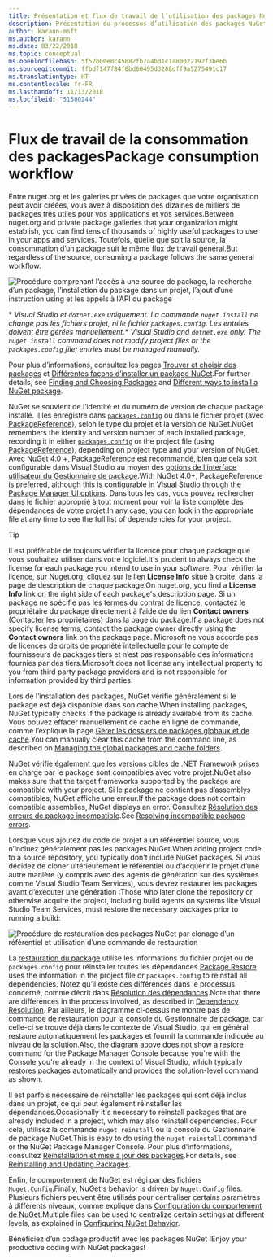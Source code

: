 ```yaml
---
title: Présentation et flux de travail de l’utilisation des packages NuGet
description: Présentation du processus d’utilisation des packages NuGet dans un projet et liens vers d’autres parties du processus.
author: karann-msft
ms.author: karann
ms.date: 03/22/2018
ms.topic: conceptual
ms.openlocfilehash: 5f52b00e0c45882fb7a4bd1c1a80022192f3be6b
ms.sourcegitcommit: ffbdf147f84f8bd60495d3288dff9a5275491c17
ms.translationtype: HT
ms.contentlocale: fr-FR
ms.lasthandoff: 11/13/2018
ms.locfileid: "51580244"
---
```

# <a name="package-consumption-workflow"></a><span data-ttu-id="f3fe3-103">Flux de travail de la consommation des packages</span><span class="sxs-lookup"><span data-stu-id="f3fe3-103">Package consumption workflow</span></span>

<span data-ttu-id="f3fe3-104">Entre nuget.org et les galeries privées de packages que votre organisation peut avoir créées, vous avez à disposition des dizaines de milliers de packages très utiles pour vos applications et vos services.</span><span class="sxs-lookup"><span data-stu-id="f3fe3-104">Between nuget.org and private package galleries that your organization might establish, you can find tens of thousands of highly useful packages to use in your apps and services.</span></span> <span data-ttu-id="f3fe3-105">Toutefois, quelle que soit la source, la consommation d’un package suit le même flux de travail général.</span><span class="sxs-lookup"><span data-stu-id="f3fe3-105">But regardless of the source, consuming a package follows the same general workflow.</span></span>

![Procédure comprenant l’accès à une source de package, la recherche d’un package, l’installation du package dans un projet, l’ajout d’une instruction using et les appels à l’API du package](media/Overview-01-GeneralFlow.png)

<span data-ttu-id="f3fe3-107">\* _Visual Studio et `dotnet.exe` uniquement. La commande `nuget install` ne change pas les fichiers projet, ni le fichier `packages.config`. Les entrées doivent être gérées manuellement._</span><span class="sxs-lookup"><span data-stu-id="f3fe3-107">\* _Visual Studio and `dotnet.exe` only. The `nuget install` command does not modify project files or the `packages.config` file; entries must be managed manually._</span></span>

<span data-ttu-id="f3fe3-108">Pour plus d’informations, consultez les pages [Trouver et choisir des packages](../consume-packages/finding-and-choosing-packages.md) et [Différentes façons d’installer un package NuGet](ways-to-install-a-package.md).</span><span class="sxs-lookup"><span data-stu-id="f3fe3-108">For further details, see [Finding and Choosing Packages](../consume-packages/finding-and-choosing-packages.md) and [Different ways to install a NuGet package](ways-to-install-a-package.md).</span></span>

<span data-ttu-id="f3fe3-109">NuGet se souvient de l’identité et du numéro de version de chaque package installé. Il les enregistre dans [`packages.config`](../reference/packages-config.md) ou dans le fichier projet (avec [PackageReference](../consume-packages/package-references-in-project-files.md)), selon le type du projet et la version de NuGet.</span><span class="sxs-lookup"><span data-stu-id="f3fe3-109">NuGet remembers the identity and version number of each installed package, recording it in either [`packages.config`](../reference/packages-config.md) or the project file (using [PackageReference](../consume-packages/package-references-in-project-files.md)), depending on project type and your version of NuGet.</span></span> <span data-ttu-id="f3fe3-110">Avec NuGet 4.0 +, PackageReference est recommandé, bien que cela soit configurable dans Visual Studio au moyen des [options de l’interface utilisateur du Gestionnaire de package](../tools/package-manager-ui.md).</span><span class="sxs-lookup"><span data-stu-id="f3fe3-110">With NuGet 4.0+, PackageReference is preferred, although this is configurable in Visual Studio through the [Package Manager UI options](../tools/package-manager-ui.md).</span></span> <span data-ttu-id="f3fe3-111">Dans tous les cas, vous pouvez rechercher dans le fichier approprié à tout moment pour voir la liste complète des dépendances de votre projet.</span><span class="sxs-lookup"><span data-stu-id="f3fe3-111">In any case, you can look in the appropriate file at any time to see the full list of dependencies for your project.</span></span>

> [!Tip]
> <span data-ttu-id="f3fe3-112">Il est préférable de toujours vérifier la licence pour chaque package que vous souhaitez utiliser dans votre logiciel.</span><span class="sxs-lookup"><span data-stu-id="f3fe3-112">It's prudent to always check the license for each package you intend to use in your software.</span></span> <span data-ttu-id="f3fe3-113">Pour vérifier la licence, sur Nuget.org, cliquez sur le lien **License Info** situé à droite, dans la page de description de chaque package.</span><span class="sxs-lookup"><span data-stu-id="f3fe3-113">On nuget.org, you find a **License Info** link on the right side of each package's description page.</span></span> <span data-ttu-id="f3fe3-114">Si un package ne spécifie pas les termes du contrat de licence, contactez le propriétaire du package directement à l’aide de du lien **Contact owners** (Contacter les propriétaires) dans la page du package.</span><span class="sxs-lookup"><span data-stu-id="f3fe3-114">If a package does not specify license terms, contact the package owner directly using the **Contact owners** link on the package page.</span></span> <span data-ttu-id="f3fe3-115">Microsoft ne vous accorde pas de licences de droits de propriété intellectuelle pour le compte de fournisseurs de packages tiers et n’est pas responsable des informations fournies par des tiers.</span><span class="sxs-lookup"><span data-stu-id="f3fe3-115">Microsoft does not license any intellectual property to you from third party package providers and is not responsible for information provided by third parties.</span></span>

<span data-ttu-id="f3fe3-116">Lors de l’installation des packages, NuGet vérifie généralement si le package est déjà disponible dans son cache.</span><span class="sxs-lookup"><span data-stu-id="f3fe3-116">When installing packages, NuGet typically checks if the package is already available from its cache.</span></span> <span data-ttu-id="f3fe3-117">Vous pouvez effacer manuellement ce cache en ligne de commande, comme l’explique la page [Gérer les dossiers de packages globaux et de cache](../consume-packages/managing-the-global-packages-and-cache-folders.md).</span><span class="sxs-lookup"><span data-stu-id="f3fe3-117">You can manually clear this cache from the command line, as described on [Managing the global packages and cache folders](../consume-packages/managing-the-global-packages-and-cache-folders.md).</span></span>

<span data-ttu-id="f3fe3-118">NuGet vérifie également que les versions cibles de .NET Framework prises en charge par le package sont compatibles avec votre projet.</span><span class="sxs-lookup"><span data-stu-id="f3fe3-118">NuGet also makes sure that the target frameworks supported by the package are compatible with your project.</span></span> <span data-ttu-id="f3fe3-119">Si le package ne contient pas d’assemblys compatibles, NuGet affiche une erreur.</span><span class="sxs-lookup"><span data-stu-id="f3fe3-119">If the package does not contain compatible assemblies, NuGet displays an error.</span></span> <span data-ttu-id="f3fe3-120">Consultez [Résolution des erreurs de package incompatible](dependency-resolution.md#resolving-incompatible-package-errors).</span><span class="sxs-lookup"><span data-stu-id="f3fe3-120">See [Resolving incompatible package errors](dependency-resolution.md#resolving-incompatible-package-errors).</span></span>

<span data-ttu-id="f3fe3-121">Lorsque vous ajoutez du code de projet à un référentiel source, vous n’incluez généralement pas les packages NuGet.</span><span class="sxs-lookup"><span data-stu-id="f3fe3-121">When adding project code to a source repository, you typically don't include NuGet packages.</span></span> <span data-ttu-id="f3fe3-122">Si vous décidez de cloner ultérieurement le référentiel ou d’acquérir le projet d’une autre manière (y compris avec des agents de génération sur des systèmes comme Visual Studio Team Services), vous devrez restaurer les packages avant d’exécuter une génération :</span><span class="sxs-lookup"><span data-stu-id="f3fe3-122">Those who later clone the repository or otherwise acquire the project, including build agents on systems like Visual Studio Team Services, must restore the necessary packages prior to running a build:</span></span>

![Procédure de restauration des packages NuGet par clonage d’un référentiel et utilisation d’une commande de restauration](media/Overview-02-RestoreFlow.png)

<span data-ttu-id="f3fe3-124">La [restauration du package](../consume-packages/package-restore.md) utilise les informations du fichier projet ou de `packages.config` pour réinstaller toutes les dépendances.</span><span class="sxs-lookup"><span data-stu-id="f3fe3-124">[Package Restore](../consume-packages/package-restore.md) uses the information in the project file or `packages.config` to reinstall all dependencies.</span></span> <span data-ttu-id="f3fe3-125">Notez qu’il existe des différences dans le processus concerné, comme décrit dans [Résolution des dépendances](../consume-packages/dependency-resolution.md).</span><span class="sxs-lookup"><span data-stu-id="f3fe3-125">Note that there are differences in the process involved, as described in [Dependency Resolution](../consume-packages/dependency-resolution.md).</span></span> <span data-ttu-id="f3fe3-126">Par ailleurs, le diagramme ci-dessus ne montre pas de commande de restauration pour la console du Gestionnaire de package, car celle-ci se trouve déjà dans le contexte de Visual Studio, qui en général restaure automatiquement les packages et fournit la commande indiquée au niveau de la solution.</span><span class="sxs-lookup"><span data-stu-id="f3fe3-126">Also, the diagram above does not show a restore command for the Package Manager Console because you're with the Console you're already in the context of Visual Studio, which typically restores packages automatically and provides the solution-level command as shown.</span></span>

<span data-ttu-id="f3fe3-127">Il est parfois nécessaire de réinstaller les packages qui sont déjà inclus dans un projet, ce qui peut également réinstaller les dépendances.</span><span class="sxs-lookup"><span data-stu-id="f3fe3-127">Occasionally it's necessary to reinstall packages that are already included in a project, which may also reinstall dependencies.</span></span> <span data-ttu-id="f3fe3-128">Pour cela, utilisez la commande `nuget reinstall` ou la console du Gestionnaire de package NuGet.</span><span class="sxs-lookup"><span data-stu-id="f3fe3-128">This is easy to do using the `nuget reinstall` command or the NuGet Package Manager Console.</span></span> <span data-ttu-id="f3fe3-129">Pour plus d’informations, consultez [Réinstallation et mise à jour des packages](../consume-packages/reinstalling-and-updating-packages.md).</span><span class="sxs-lookup"><span data-stu-id="f3fe3-129">For details, see [Reinstalling and Updating Packages](../consume-packages/reinstalling-and-updating-packages.md).</span></span>

<span data-ttu-id="f3fe3-130">Enfin, le comportement de NuGet est régi par des fichiers `Nuget.Config`.</span><span class="sxs-lookup"><span data-stu-id="f3fe3-130">Finally, NuGet's behavior is driven by `Nuget.Config` files.</span></span> <span data-ttu-id="f3fe3-131">Plusieurs fichiers peuvent être utilisés pour centraliser certains paramètres à différents niveaux, comme expliqué dans [Configuration du comportement de NuGet](../consume-packages/configuring-nuget-behavior.md).</span><span class="sxs-lookup"><span data-stu-id="f3fe3-131">Multiple files can be used to centralize certain settings at different levels, as explained in [Configuring NuGet Behavior](../consume-packages/configuring-nuget-behavior.md).</span></span>

<span data-ttu-id="f3fe3-132">Bénéficiez d’un codage productif avec les packages NuGet !</span><span class="sxs-lookup"><span data-stu-id="f3fe3-132">Enjoy your productive coding with NuGet packages!</span></span>
